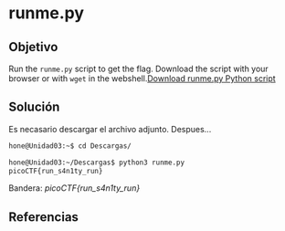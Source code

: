 # runme.py

## Objetivo
Run the `runme.py` script to get the flag. Download the script with your browser or with `wget` in the webshell.[Download runme.py Python script](https://artifacts.picoctf.net/c/86/runme.py)

## Solución 
Es necasario descargar el archivo adjunto. Despues...
```bash
hone@Unidad03:~$ cd Descargas/
```

```bash
hone@Unidad03:~/Descargas$ python3 runme.py 
picoCTF{run_s4n1ty_run}
```

Bandera: *picoCTF{run_s4n1ty_run}*

## Referencias
